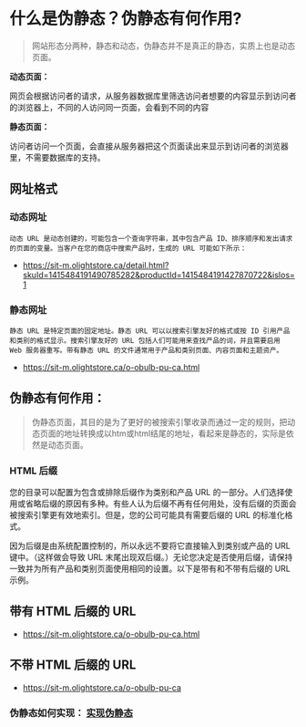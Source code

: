 # 什么是伪静态？伪静态有何作用?

> 网站形态分两种，静态和动态，伪静态并不是真正的静态，实质上也是动态页面。

**动态页面：**

  网页会根据访问者的请求，从服务器数据库里筛选访问者想要的内容显示到访问者的浏览器上，不同的人访问同一页面，会看到不同的内容

**静态页面：**

  访问者访问一个页面，会直接从服务器把这个页面读出来显示到访问者的浏览器里，不需要数据库的支持。    

## 网址格式

### 动态网址

    动态 URL 是动态创建的，可能包含一个查询字符串，其中包含产品 ID、排序顺序和发出请求的页面的变量。当客户在您的商店中搜索产品时，生成的 URL 可能如下所示：

* https://sit-m.olightstore.ca/detail.html?skuId=1415484191490785282&productId=1415484191427870722&isIos=1

### 静态网址

    静态 URL 是特定页面的固定地址。静态 URL 可以以搜索引擎友好的格式或按 ID 引用产品和类别的格式显示。搜索引擎友好的 URL 包括人们可能用来查找产品的词，并且需要启用 Web 服务器重写。带有静态 URL 的文件通常用于产品和类别页面、内容页面和主题资产。

* https://sit-m.olightstore.ca/o-obulb-pu-ca.html

## 伪静态有何作用：
  > 伪静态页面，其目的是为了更好的被搜索引擎收录而通过一定的规则，把动态页面的地址转换成以htm或html结尾的地址，看起来是静态的，实际是依然是动态页面。

### HTML 后缀
您的目录可以配置为包含或排除后缀作为类别和产品 URL 的一部分。人们选择使用或省略后缀的原因有多种。有些人认为后缀不再有任何用处，没有后缀的页面会被搜索引擎更有效地索引。但是，您的公司可能具有需要后缀的 URL 的标准化格式。

因为后缀是由系统配置控制的，所以永远不要将它直接输入到类别或产品的 URL 键中。（这样做会导致 URL 末尾出现双后缀。）无论您决定是否使用后缀，请保持一致并为所有产品和类别页面使用相同的设置。以下是带有和不带有后缀的 URL 示例。

## 带有 HTML 后缀的 URL
* https://sit-m.olightstore.ca/o-obulb-pu-ca.html
## 不带 HTML 后缀的 URL
* https://sit-m.olightstore.ca/o-obulb-pu-ca


### 伪静态如何实现： [实现伪静态](/router/guide.md)